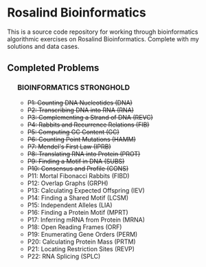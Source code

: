 # Rosalind Bioinformatics

<p>This is a source code repository for working through bioinformatics algorithmic exercises on <a src="http://rosalind.info/">Rosalind Bioinformatics</a>. Complete with my solutions and data cases.</p>

## Completed Problems
<ul>
<strong><h3>BIOINFORMATICS STRONGHOLD</h3></strong>
    <ul>
        <li><del> P1: Counting DNA Nucleotides (DNA)
        <li><del> P2: Transcribing DNA into RNA (RNA)
        <li><del> P3: Complementing a Strand of DNA (REVC)
        <li><del> P4: Rabbits and Recurrence Relations (FIB)
        <li><del> P5: Computing GC Content (GC)
        <li><del> P6: Counting Point Mutations (HAMM)
        <li><del> P7: Mendel's First Law (IPRB)
        <li><del> P8: Translating RNA into Protein (PROT)
        <li><del> P9: Finding a Motif in DNA (SUBS)
        <li><del> P10: Consensus and Profile (CONS)
        <li> P11: Mortal Fibonacci Rabbits (FIBD)
        <li> P12: Overlap Graphs (GRPH)
        <li> P13: Calculating Expected Offspring (IEV)
        <li> P14: Finding a Shared Motif (LCSM)
        <li> P15: Independent Alleles (LIA)
        <li> P16: Finding a Protein Motif (MPRT)
        <li> P17: Inferring mRNA from Protein (MRNA)
        <li> P18: Open Reading Frames (ORF)
        <li> P19: Enumerating Gene Orders (PERM)
        <li> P20: Calculating Protein Mass (PRTM)
        <li> P21: Locating Restriction Sites (REVP)
        <li> P22: RNA Splicing (SPLC)
    </ul>
</ul>